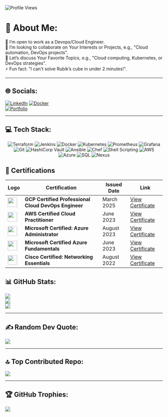 ![Profile Views](https://komarev.com/ghpvc/?username=tohidhanfi20&color=blue)

# 🚀 About Me:
🔭 I’m open to work as a Devops/Cloud Engineer.  
👯 I’m looking to collaborate on Your Interests or Projects, e.g., "Cloud automation, DevOps projects".  
💬 Let’s discuss Your Favorite Topics, e.g., "Cloud computing, Kubernetes, or DevOps strategies".  
⚡ Fun fact: "I can't solve Rubik’s cube in under 2 minutes!".  

---

## 🌐 Socials:  
[![LinkedIn](https://img.shields.io/badge/LinkedIn-blue?logo=linkedin&logoColor=white)](https://www.linkedin.com/in/tohidhanfi/)
[![Docker](https://img.shields.io/badge/Docker-blue?logo=docker&logoColor=white)](https://hub.docker.com/u/tohidaws)  
[![Portfolio](https://img.shields.io/badge/Portfolio-grey?logo=google-chrome&logoColor=white)](https://tohidhanfi.cloud/)  

---

## 💻 Tech Stack:

<div align="center">
  <img src="https://img.shields.io/badge/Terraform-623CE4?style=for-the-badge&logo=terraform&logoColor=white" alt="Terraform" />
  <img src="https://img.shields.io/badge/Jenkins-D24939?style=for-the-badge&logo=jenkins&logoColor=white" alt="Jenkins" />
  <img src="https://img.shields.io/badge/Docker-2496ED?style=for-the-badge&logo=docker&logoColor=white" alt="Docker" />
  <img src="https://img.shields.io/badge/Kubernetes-326CE5?style=for-the-badge&logo=kubernetes&logoColor=white" alt="Kubernetes" />
  <img src="https://img.shields.io/badge/Prometheus-E6522C?style=for-the-badge&logo=prometheus&logoColor=white" alt="Prometheus" />
  <img src="https://img.shields.io/badge/Grafana-F46800?style=for-the-badge&logo=grafana&logoColor=white" alt="Grafana" />
  <img src="https://img.shields.io/badge/Git-F05032?style=for-the-badge&logo=git&logoColor=white" alt="Git" />
  <img src="https://img.shields.io/badge/HashiCorp%20Vault-000000?style=for-the-badge&logo=vault&logoColor=white" alt="HashiCorp Vault" />
  <img src="https://img.shields.io/badge/Ansible-EE0000?style=for-the-badge&logo=ansible&logoColor=white" alt="Ansible" />
  <img src="https://img.shields.io/badge/Chef-000000?style=for-the-badge&logo=chef&logoColor=white" alt="Chef" />
  <img src="https://img.shields.io/badge/Shell%20Scripting-4EAA25?style=for-the-badge&logo=gnu-bash&logoColor=white" alt="Shell Scripting" />
  <img src="https://img.shields.io/badge/AWS-FF9900?style=for-the-badge&logo=amazonaws&logoColor=white" alt="AWS" />
  <img src="https://img.shields.io/badge/Azure-0078D4?style=for-the-badge&logo=microsoftazure&logoColor=white" alt="Azure" />
  <img src="https://img.shields.io/badge/SQL-CC2927?style=for-the-badge&logo=microsoftsqlserver&logoColor=white" alt="SQL" />
  <img src="https://img.shields.io/badge/Nexus-4E2ACD?style=for-the-badge&logo=sonatype&logoColor=white" alt="Nexus" />
</div>

## 📜 Certifications

| Logo | Certification                                  | Issued Date      | Link                                                                                             |
|------|-----------------------------------------------|------------------|--------------------------------------------------------------------------------------------------|
| <img src="https://cloud.google.com/images/social-icon-google-cloud-1200-630.png" width="30"/> | **GCP Certified Professional Cloud DevOps Engineer** | March 2025 | [View Certificate](https://drive.google.com/drive/u/1/folders/14yg_uHgz1P3LteQYSHV_AHZJueak1nB8) |
| <img src="https://upload.wikimedia.org/wikipedia/commons/9/93/Amazon_Web_Services_Logo.svg" width="30"/> | **AWS Certified Cloud Practitioner**          | June 2023        | [View Certificate](https://drive.google.com/drive/u/1/folders/14yg_uHgz1P3LteQYSHV_AHZJueak1nB8) |
| <img src="https://upload.wikimedia.org/wikipedia/commons/a/a8/Microsoft_Azure_Logo.svg" width="30"/> | **Microsoft Certified: Azure Administrator**  | August 2023      | [View Certificate](https://drive.google.com/drive/u/1/folders/14yg_uHgz1P3LteQYSHV_AHZJueak1nB8) |
| <img src="https://upload.wikimedia.org/wikipedia/commons/a/a8/Microsoft_Azure_Logo.svg" width="30"/> | **Microsoft Certified Azure Fundamentals**    | June 2023        | [View Certificate](https://drive.google.com/drive/u/1/folders/14yg_uHgz1P3LteQYSHV_AHZJueak1nB8) |
| <img src="https://logos-world.net/wp-content/uploads/2021/08/Cisco-Logo-700x394.png" width="30"/> | **Cisco Certified: Networking Essentials**    | August 2022      | [View Certificate](https://drive.google.com/drive/u/1/folders/14yg_uHgz1P3LteQYSHV_AHZJueak1nB8) |




## 📊 GitHub Stats:  
![](https://github-readme-stats.vercel.app/api?username=tohidhanfi20&theme=dark&hide_border=true&include_all_commits=false&count_private=true)  
![](https://github-readme-streak-stats.herokuapp.com/?user=tohidhanfi20&theme=dark&hide_border=true)  
![](https://github-readme-stats.vercel.app/api/top-langs/?username=tohidhanfi20&theme=dark&hide_border=true&include_all_commits=false&count_private=true&layout=compact)  

---

## ✍️ Random Dev Quote:  
![](https://quotes-github-readme.vercel.app/api?type=horizontal&theme=dark)  

---

## 🔝 Top Contributed Repo:  
![](https://github-contributor-stats.vercel.app/api?username=tohidhanfi20&limit=1&theme=dark&combine_all_yearly_contributions=true)  

---

## 🏆 GitHub Trophies:  
![](https://github-profile-trophy.vercel.app/?username=tohidhanfi20&theme=darkhub&no-frame=false&no-bg=false&margin-w=4)  
